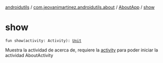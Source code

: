 [androidutils](../../index.md) / [com.jeovanimartinez.androidutils.about](../index.md) / [AboutApp](index.md) / [show](./show.md)

# show

`fun show(activity: Activity): `[`Unit`](https://kotlinlang.org/api/latest/jvm/stdlib/kotlin/-unit/index.html)

Muestra la actividad de acerca de, requiere la [activity](show.md#com.jeovanimartinez.androidutils.about.AboutApp$show(android.app.Activity)/activity) para poder iniciar la actividad AboutActivity

